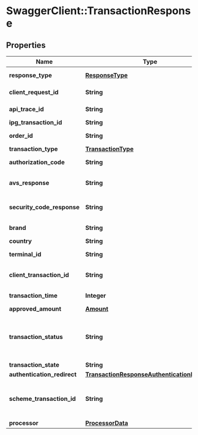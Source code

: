 # SwaggerClient::TransactionResponse

## Properties
Name | Type | Description | Notes
------------ | ------------- | ------------- | -------------
**response_type** | [**ResponseType**](ResponseType.md) | The schema type returned in the response. | [optional] 
**client_request_id** | **String** | Echoes back the value in the Request header | [optional] 
**api_trace_id** | **String** | Echoes back the value in the Request header | [optional] 
**ipg_transaction_id** | **String** | The Response Transaction ID | [optional] 
**order_id** | **String** | Client Order ID if supplied by client, otherwise the Order ID | [optional] 
**transaction_type** | [**TransactionType**](TransactionType.md) |  | [optional] 
**authorization_code** | **String** | The processor approval code for compliance. | [optional] 
**avs_response** | **String** | The processor address validation response for compliance. | [optional] 
**security_code_response** | **String** | The processor card verification validation response for compliance. | [optional] 
**brand** | **String** | Card brand of the payment instrument | [optional] 
**country** | **String** | Country of the card issuer | [optional] 
**terminal_id** | **String** | The terminal that is processing the transaction | [optional] 
**client_transaction_id** | **String** | The unique client Transaction ID from the Request header, if supplied | [optional] 
**transaction_time** | **Integer** | The transaction time in seconds since Epoch | [optional] 
**approved_amount** | [**Amount**](Amount.md) |  | [optional] 
**transaction_status** | **String** | The status of the transaction. APPROVED/WAITING are returned by the endpoints.  VALIDATION_FAILED/DECLINED are errors. See ErrorResponse object for details. | [optional] 
**transaction_state** | **String** | The state of the transaction. | [optional] 
**authentication_redirect** | [**TransactionResponseAuthenticationRedirect**](TransactionResponseAuthenticationRedirect.md) |  | [optional] 
**scheme_transaction_id** | **String** | The transaction id received from schemes for the initial transaction, returned for the transactions marked as \&quot;FIRST\&quot; | [optional] 
**processor** | [**ProcessorData**](ProcessorData.md) |  | [optional] 



